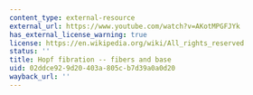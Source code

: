 ```yaml
---
content_type: external-resource
external_url: https://www.youtube.com/watch?v=AKotMPGFJYk
has_external_license_warning: true
license: https://en.wikipedia.org/wiki/All_rights_reserved
status: ''
title: Hopf fibration -- fibers and base
uid: 02ddce92-9d20-403a-805c-b7d39a0a0d20
wayback_url: ''
---
```

